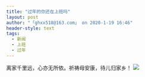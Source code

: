```yaml
---
title: "过年的你还在上班吗"
layout: post
author: "「ghxx518@163.com」 on 2020-1-19 16:46"
header-style: text
tags:
  - 新闻
  - 上班
  - 过年
---
```


<head></head>
<body>
 离家千里远，心亦无所依。祈祷母安康，待儿归家乡！
 <img src="https://bbs.boniu123.cc/static/image/smiley/2jingz/06.gif" smilieid="335">
</body>


